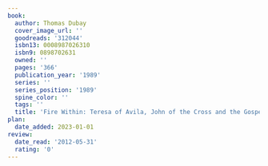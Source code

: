 ```yaml
---
book:
  author: Thomas Dubay
  cover_image_url: ''
  goodreads: '312044'
  isbn13: 0008987026310
  isbn9: 0898702631
  owned: ''
  pages: '366'
  publication_year: '1989'
  series: ''
  series_position: '1989'
  spine_color: ''
  tags: ''
  title: 'Fire Within: Teresa of Avila, John of the Cross and the Gospel - On Prayer'
plan:
  date_added: 2023-01-01
review:
  date_read: '2012-05-31'
  rating: '0'
---
```

